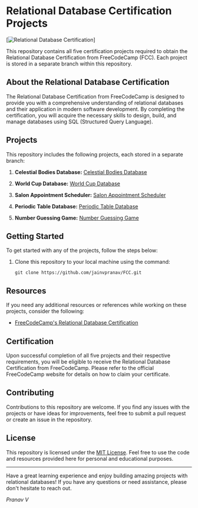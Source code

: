 # Relational Database Certification Projects

[![Relational Database Certification](https://www.freecodecamp.org/certification/pranavvjain/relational-database-v8)]

This repository contains all five certification projects required to obtain the Relational Database Certification from FreeCodeCamp (FCC). Each project is stored in a separate branch within this repository.

## About the Relational Database Certification

The Relational Database Certification from FreeCodeCamp is designed to provide you with a comprehensive understanding of relational databases and their application in modern software development. By completing the certification, you will acquire the necessary skills to design, build, and manage databases using SQL (Structured Query Language).

## Projects

This repository includes the following projects, each stored in a separate branch:

1. **Celestial Bodies Database:** [Celestial Bodies Database]([https://github.com/jainvpranav/FCC/tree/universe_fcc])

2. **World Cup Database:** [World Cup Database](https://github.com/jainvpranav/FCC/tree/worldcup_fcc)
 
3. **Salon Appointment Scheduler:** [Salon Appointment Scheduler](https://github.com/jainvpranav/FCC/tree/salon_fcc)

4. **Periodic Table Database:** [Periodic Table Database](https://github.com/jainvpranav/FCC/tree/Periodic_table)
  
5. **Number Guessing Game:** [Number Guessing Game](https://github.com/jainvpranav/FCC/tree/Number_guess)
   

## Getting Started

To get started with any of the projects, follow the steps below:

1. Clone this repository to your local machine using the command:

   ```shell
   git clone https://github.com/jainvpranav/FCC.git
   ```


## Resources

If you need any additional resources or references while working on these projects, consider the following:

- [FreeCodeCamp's Relational Database Certification]([https://www.freecodecamp.org/learn/relational-database/])

## Certification

Upon successful completion of all five projects and their respective requirements, you will be eligible to receive the Relational Database Certification from FreeCodeCamp. Please refer to the official FreeCodeCamp website for details on how to claim your certificate.

## Contributing

Contributions to this repository are welcome. If you find any issues with the projects or have ideas for improvements, feel free to submit a pull request or create an issue in the repository.

## License

This repository is licensed under the [MIT License](https://opensource.org/licenses/MIT). Feel free to use the code and resources provided here for personal and educational purposes.

---

Have a great learning experience and enjoy building amazing projects with relational databases! If you have any questions or need assistance, please don't hesitate to reach out.

*Pranav V*
